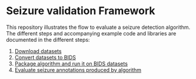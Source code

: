 # Seizure validation Framework

This repository illustrates the flow to evaluate a seizure detection algorithm. The different steps and accompanying example code and libraries are documented in the different steps:

1. [Download datasets](1-download.md)
2. [Convert datasets to BIDS](2-convert2bids.md)
3. [Package algorithm and run it on BIDS datasets](3-runSzDetection.md)
4. [Evaluate seizure annotations produced by algorithm](4-evaluate.md)